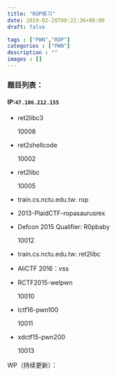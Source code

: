 ```yaml
---
title: "ROP练习"
date: 2019-02-28T00:22:36+08:00
draft: false

tags : ["PWN","ROP"]
categories : ["PWN"]
description : ""
images : []
---
```


### 题目列表：

#### IP:`47.106.212.155 `

- ret2libc3

  10008

- ret2shellcode

  10002

- ret2libc

  10005

- train.cs.nctu.edu.tw: rop

  

- 2013-PlaidCTF-ropasaurusrex

  

- Defcon 2015 Qualifier: R0pbaby

  10012

- train.cs.nctu.edu.tw: ret2libc

  

- AliCTF 2016：vss



- RCTF2015-welpwn

  10010

- lctf16-pwn100

  10011

- xdctf15-pwn200

  10013

WP（持续更新）：